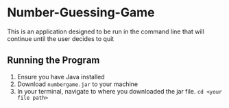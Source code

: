 # Number-Guessing-Game
This is an application designed to be run in the command line that will continue until the user decides to quit

## Running the Program
1. Ensure you have Java installed
2. Download `numbergame.jar` to your machine
3. In your terminal, navigate to where you downloaded the jar file.
   `cd <your file path>`
